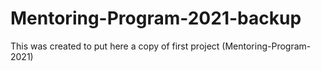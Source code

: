 # Mentoring-Program-2021-backup
This was created to put here a copy of first project (Mentoring-Program-2021)
